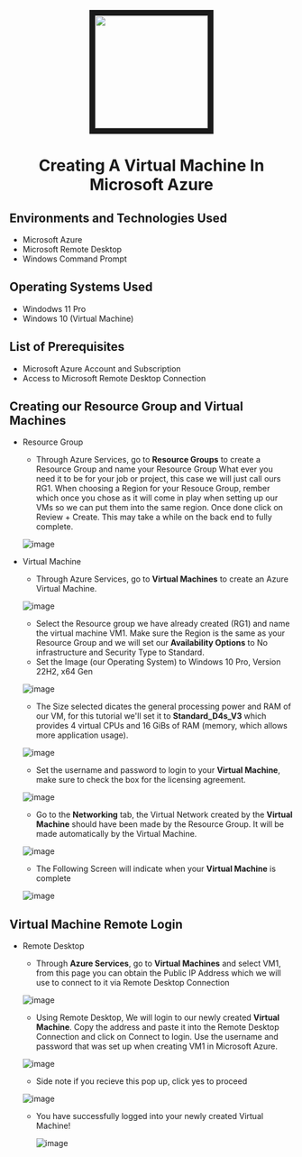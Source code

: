 <p align="center">
 <img src="https://github.com/Velezdrv/Azure-Portal-Tutorial/assets/147437260/0c92122c-77df-44df-bc1a-6c4f6a0bc33a&auto=format&fit=crop&w=2772&q=80" width="200" height="200" border="10"/>
</p>

<h1 align="center"> Creating A Virtual Machine In Microsoft Azure </h1>

<h2>Environments and Technologies Used</h2>

- Microsoft Azure
- Microsoft Remote Desktop
- Windows Command Prompt

<h2>Operating Systems Used</h2>

- Windodws 11 Pro
- Windows 10 (Virtual Machine)

<h2>List of Prerequisites</h2>

- Microsoft Azure Account and Subscription
- Access to Microsoft Remote Desktop Connection

<h2>Creating our Resource Group and Virtual Machines </h2>
 
- Resource Group

   - Through Azure Services, go to <b>Resource Groups</b> to create a Resource Group and name your Resource Group What ever you need it to be for your job or project, this case we will just call ours RG1. When choosing a Region for your Resouce Group, rember which once you chose as it will come in play when setting up our VMs so we can put them into the same region. Once done click on Review + Create. This may take a while on the back end to fully complete.
  
   ![image](https://github.com/Velezdrv/Creating-A-Virtual-Machine/assets/147437260/9b8992ad-ed4f-4223-9fca-9b689bd74423)

- Virtual Machine
  - Through Azure Services, go to <b>Virtual Machines</b> to create an Azure Virtual Machine. 

  ![image](https://github.com/Velezdrv/Creating-A-Virtual-Machine/assets/147437260/c9cb22eb-8894-4e3b-aeb8-9efc56dac545)
   
   - Select the Resource group we have already created (RG1) and name the virtual machine VM1. Make sure the Region is the same as your Resource Group and we will set our <b>Availability Options</b> to No infrastructure and Security Type to Standard.
   - Set the Image (our Operating System) to Windows 10 Pro, Version 22H2, x64 Gen

  ![image](https://github.com/Velezdrv/Creating-A-Virtual-Machine/assets/147437260/2a70790f-ed0d-486a-ac3d-101b33a77cb3)
   
   - The Size selected dicates the general processing power and RAM of our VM, for this tutorial we'll set it to <b>Standard_D4s_V3</b> which provides 4 virtual CPUs and 16 GiBs of RAM (memory, which allows more application usage).
  
  ![image](https://github.com/Velezdrv/Creating-A-Virtual-Machine/assets/147437260/66a6c1c7-1f13-4d8b-9f0c-615d2608f609)

   - Set the username and password to login to your <b>Virtual Machine</b>, make sure to check the box for the licensing agreement.

  ![image](https://github.com/Velezdrv/Creating-A-Virtual-Machine/assets/147437260/9e7b81ad-fd69-4e48-9309-20fd464076ac)

  - Go to the <b>Networking</b> tab, the Virtual Network created by the <b>Virtual Machine</b> should have been made by the Resource Group. It will be made automatically by the Virtual Machine.
  
  ![image](https://github.com/Velezdrv/Creating-A-Virtual-Machine/assets/147437260/7954a468-e0db-425e-ad26-e1e9d4209fb0)

  - The Following Screen will indicate when your <b>Virtual Machine</b> is complete
 
   ![image](https://github.com/Velezdrv/Creating-A-Virtual-Machine/assets/147437260/c9bf33ee-4ff1-41fd-9542-0a99894ea8a7)

  
<h2>Virtual Machine Remote Login</h2>  

- Remote Desktop
  - Through <b>Azure Services</b>, go to <b>Virtual Machines</b> and select VM1, from this page you can obtain the Public IP Address which we will use to connect to it via Remote Desktop Connection

  ![image](https://github.com/Velezdrv/Creating-A-Virtual-Machine/assets/147437260/515fc9d4-b815-4385-b440-f91aac41ba57)

  - Using Remote Desktop, We will login to our newly created <b>Virtual Machine</b>. Copy the address and paste it into the Remote Desktop Connection and click on Connect to login. Use the username and password that was set up when creating VM1 in Microsoft Azure.
 
  ![image](https://github.com/Velezdrv/Creating-A-Virtual-Machine/assets/147437260/bf18a66b-fc6a-4065-aad5-8eac6a2be28f)

  - Side note if you recieve this pop up, click yes to proceed
 
  ![image](https://github.com/Velezdrv/Creating-A-Virtual-Machine/assets/147437260/da3858cb-7150-4002-b115-dd27eb190c7c)

  - You have successfully logged into your newly created Virtual Machine!
 
    ![image](https://github.com/Velezdrv/Creating-A-Virtual-Machine/assets/147437260/cbb79e42-1680-403b-a8e8-fe56c0b97876)


